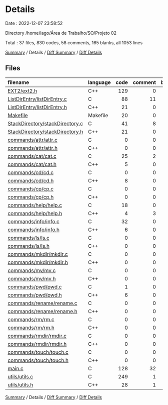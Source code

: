 # Details

Date : 2022-12-07 23:58:52

Directory /home/iago/Área de Trabalho/SO/Projeto 02

Total : 37 files,  830 codes, 58 comments, 165 blanks, all 1053 lines

[Summary](results.md) / Details / [Diff Summary](diff.md) / [Diff Details](diff-details.md)

## Files
| filename | language | code | comment | blank | total |
| :--- | :--- | ---: | ---: | ---: | ---: |
| [EXT2/ext2.h](/EXT2/ext2.h) | C++ | 129 | 0 | 7 | 136 |
| [ListDirEntry/listDirEntry.c](/ListDirEntry/listDirEntry.c) | C | 88 | 11 | 30 | 129 |
| [ListDirEntry/listDirEntry.h](/ListDirEntry/listDirEntry.h) | C++ | 21 | 0 | 4 | 25 |
| [Makefile](/Makefile) | Makefile | 20 | 0 | 1 | 21 |
| [StackDirectory/stackDirectory.c](/StackDirectory/stackDirectory.c) | C | 41 | 8 | 16 | 65 |
| [StackDirectory/stackDirectory.h](/StackDirectory/stackDirectory.h) | C++ | 21 | 0 | 5 | 26 |
| [commands/attr/attr.c](/commands/attr/attr.c) | C | 0 | 0 | 1 | 1 |
| [commands/attr/attr.h](/commands/attr/attr.h) | C++ | 0 | 0 | 1 | 1 |
| [commands/cat/cat.c](/commands/cat/cat.c) | C | 25 | 2 | 6 | 33 |
| [commands/cat/cat.h](/commands/cat/cat.h) | C++ | 5 | 0 | 4 | 9 |
| [commands/cd/cd.c](/commands/cd/cd.c) | C | 0 | 0 | 1 | 1 |
| [commands/cd/cd.h](/commands/cd/cd.h) | C++ | 8 | 0 | 3 | 11 |
| [commands/cp/cp.c](/commands/cp/cp.c) | C | 0 | 0 | 1 | 1 |
| [commands/cp/cp.h](/commands/cp/cp.h) | C++ | 0 | 0 | 1 | 1 |
| [commands/help/help.c](/commands/help/help.c) | C | 18 | 0 | 15 | 33 |
| [commands/help/help.h](/commands/help/help.h) | C++ | 4 | 3 | 2 | 9 |
| [commands/info/info.c](/commands/info/info.c) | C | 32 | 0 | 2 | 34 |
| [commands/info/info.h](/commands/info/info.h) | C++ | 6 | 0 | 2 | 8 |
| [commands/ls/ls.c](/commands/ls/ls.c) | C | 0 | 0 | 1 | 1 |
| [commands/ls/ls.h](/commands/ls/ls.h) | C++ | 0 | 0 | 1 | 1 |
| [commands/mkdir/mkdir.c](/commands/mkdir/mkdir.c) | C | 0 | 0 | 1 | 1 |
| [commands/mkdir/mkdir.h](/commands/mkdir/mkdir.h) | C++ | 0 | 0 | 1 | 1 |
| [commands/mv/mv.c](/commands/mv/mv.c) | C | 0 | 0 | 1 | 1 |
| [commands/mv/mv.h](/commands/mv/mv.h) | C++ | 0 | 0 | 1 | 1 |
| [commands/pwd/pwd.c](/commands/pwd/pwd.c) | C | 1 | 0 | 1 | 2 |
| [commands/pwd/pwd.h](/commands/pwd/pwd.h) | C++ | 6 | 0 | 3 | 9 |
| [commands/rename/rename.c](/commands/rename/rename.c) | C | 0 | 0 | 1 | 1 |
| [commands/rename/rename.h](/commands/rename/rename.h) | C++ | 0 | 0 | 1 | 1 |
| [commands/rm/rm.c](/commands/rm/rm.c) | C | 0 | 0 | 1 | 1 |
| [commands/rm/rm.h](/commands/rm/rm.h) | C++ | 0 | 0 | 1 | 1 |
| [commands/rmdir/rmdir.c](/commands/rmdir/rmdir.c) | C | 0 | 0 | 1 | 1 |
| [commands/rmdir/rmdir.h](/commands/rmdir/rmdir.h) | C++ | 0 | 0 | 1 | 1 |
| [commands/touch/touch.c](/commands/touch/touch.c) | C | 0 | 0 | 1 | 1 |
| [commands/touch/touch.h](/commands/touch/touch.h) | C++ | 0 | 0 | 1 | 1 |
| [main.c](/main.c) | C | 128 | 32 | 19 | 179 |
| [utils/utils.c](/utils/utils.c) | C | 249 | 1 | 21 | 271 |
| [utils/utils.h](/utils/utils.h) | C++ | 28 | 1 | 5 | 34 |

[Summary](results.md) / Details / [Diff Summary](diff.md) / [Diff Details](diff-details.md)